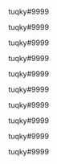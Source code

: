 tuqky#9999

tuqky#9999

tuqky#9999

tuqky#9999

tuqky#9999

tuqky#9999

tuqky#9999

tuqky#9999

tuqky#9999

tuqky#9999
